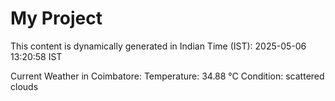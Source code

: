 # My Project

This content is dynamically generated in Indian Time (IST): 2025-05-06 13:20:58 IST


Current Weather in Coimbatore:
Temperature: 34.88 °C
Condition: scattered clouds
